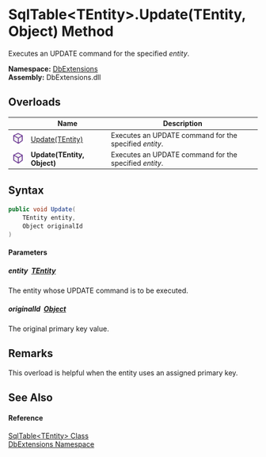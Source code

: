 SqlTable&lt;TEntity>.Update(TEntity, Object) Method
===================================================
Executes an UPDATE command for the specified *entity*.
  
**Namespace:** [DbExtensions][1]  
**Assembly:** DbExtensions.dll

Overloads
---------

|                  | Name                        | Description                                            |
| ---------------- | --------------------------- | ------------------------------------------------------ |
| ![Public method] | [Update(TEntity)][2]        | Executes an UPDATE command for the specified *entity*. |
| ![Public method] | **Update(TEntity, Object)** | Executes an UPDATE command for the specified *entity*. |


Syntax
------

```csharp
public void Update(
	TEntity entity,
	Object originalId
)
```

#### Parameters

##### *entity*  [TEntity][3]
The entity whose UPDATE command is to be executed.

##### *originalId*  [Object][4]
The original primary key value.


Remarks
-------
This overload is helpful when the entity uses an assigned primary key.

See Also
--------

#### Reference
[SqlTable&lt;TEntity> Class][3]  
[DbExtensions Namespace][1]  

[1]: ../README.md
[2]: Update.md
[3]: README.md
[4]: https://learn.microsoft.com/dotnet/api/system.object
[Public method]: ../../icons/pubmethod.svg "Public method"